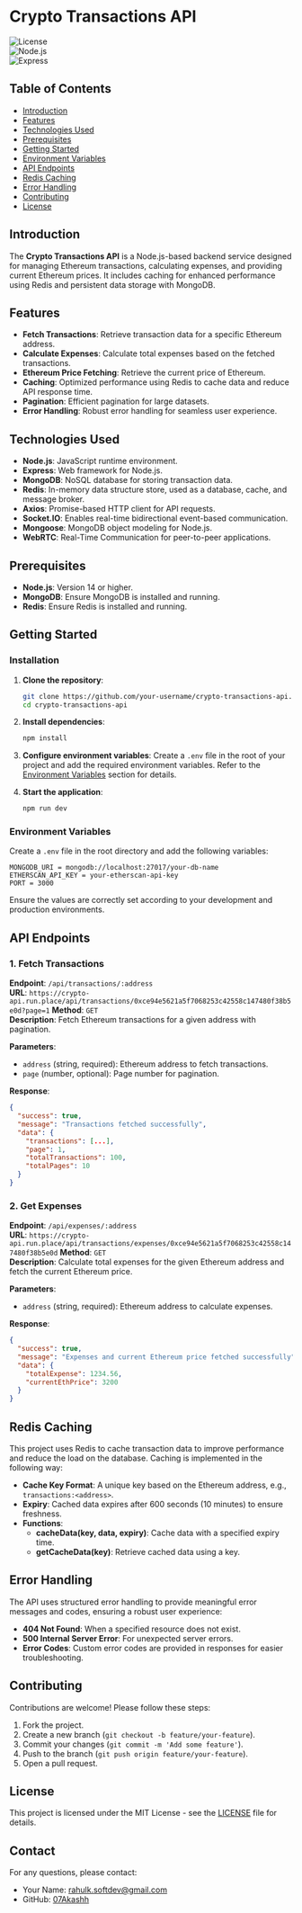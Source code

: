 # Crypto Transactions API

![License](https://img.shields.io/badge/license-MIT-blue.svg)  
![Node.js](https://img.shields.io/badge/node-%3E%3D14.0.0-green.svg)  
![Express](https://img.shields.io/badge/express-%5E4.17.1-yellowgreen.svg)

## Table of Contents

- [Introduction](#introduction)
- [Features](#features)
- [Technologies Used](#technologies-used)
- [Prerequisites](#prerequisites)
- [Getting Started](#getting-started)
- [Environment Variables](#environment-variables)
- [API Endpoints](#api-endpoints)
- [Redis Caching](#redis-caching)
- [Error Handling](#error-handling)
- [Contributing](#contributing)
- [License](#license)

## Introduction

The **Crypto Transactions API** is a Node.js-based backend service designed for managing Ethereum transactions, calculating expenses, and providing current Ethereum prices. It includes caching for enhanced performance using Redis and persistent data storage with MongoDB.

## Features

- **Fetch Transactions**: Retrieve transaction data for a specific Ethereum address.
- **Calculate Expenses**: Calculate total expenses based on the fetched transactions.
- **Ethereum Price Fetching**: Retrieve the current price of Ethereum.
- **Caching**: Optimized performance using Redis to cache data and reduce API response time.
- **Pagination**: Efficient pagination for large datasets.
- **Error Handling**: Robust error handling for seamless user experience.

## Technologies Used

- **Node.js**: JavaScript runtime environment.
- **Express**: Web framework for Node.js.
- **MongoDB**: NoSQL database for storing transaction data.
- **Redis**: In-memory data structure store, used as a database, cache, and message broker.
- **Axios**: Promise-based HTTP client for API requests.
- **Socket.IO**: Enables real-time bidirectional event-based communication.
- **Mongoose**: MongoDB object modeling for Node.js.
- **WebRTC**: Real-Time Communication for peer-to-peer applications.

## Prerequisites

- **Node.js**: Version 14 or higher.
- **MongoDB**: Ensure MongoDB is installed and running.
- **Redis**: Ensure Redis is installed and running.

## Getting Started

### Installation

1. **Clone the repository**:
    ```bash
    git clone https://github.com/your-username/crypto-transactions-api.git
    cd crypto-transactions-api
    ```

2. **Install dependencies**:
    ```bash
    npm install
    ```

3. **Configure environment variables**:
   Create a `.env` file in the root of your project and add the required environment variables. Refer to the [Environment Variables](#environment-variables) section for details.

4. **Start the application**:
    ```bash
    npm run dev
    ```

### Environment Variables

Create a `.env` file in the root directory and add the following variables:

```plaintext
MONGODB_URI = mongodb://localhost:27017/your-db-name
ETHERSCAN_API_KEY = your-etherscan-api-key
PORT = 3000
```

Ensure the values are correctly set according to your development and production environments.

## API Endpoints

### 1. Fetch Transactions

**Endpoint**: `/api/transactions/:address`  
**URL**: `https://crypto-api.run.place/api/transactions/0xce94e5621a5f7068253c42558c147480f38b5e0d?page=1`
**Method**: `GET`  
**Description**: Fetch Ethereum transactions for a given address with pagination.

**Parameters**:
- `address` (string, required): Ethereum address to fetch transactions.
- `page` (number, optional): Page number for pagination.

**Response**:
```json
{
  "success": true,
  "message": "Transactions fetched successfully",
  "data": {
    "transactions": [...],
    "page": 1,
    "totalTransactions": 100,
    "totalPages": 10
  }
}
```

### 2. Get Expenses

**Endpoint**: `/api/expenses/:address`  
**URL**: `https://crypto-api.run.place/api/transactions/expenses/0xce94e5621a5f7068253c42558c147480f38b5e0d`
**Method**: `GET`  
**Description**: Calculate total expenses for the given Ethereum address and fetch the current Ethereum price.

**Parameters**:
- `address` (string, required): Ethereum address to calculate expenses.

**Response**:
```json
{
  "success": true,
  "message": "Expenses and current Ethereum price fetched successfully",
  "data": {
    "totalExpense": 1234.56,
    "currentEthPrice": 3200
  }
}
```

## Redis Caching

This project uses Redis to cache transaction data to improve performance and reduce the load on the database. Caching is implemented in the following way:

- **Cache Key Format**: A unique key based on the Ethereum address, e.g., `transactions:<address>`.
- **Expiry**: Cached data expires after 600 seconds (10 minutes) to ensure freshness.
- **Functions**:
  - **cacheData(key, data, expiry)**: Cache data with a specified expiry time.
  - **getCacheData(key)**: Retrieve cached data using a key.

## Error Handling

The API uses structured error handling to provide meaningful error messages and codes, ensuring a robust user experience:

- **404 Not Found**: When a specified resource does not exist.
- **500 Internal Server Error**: For unexpected server errors.
- **Error Codes**: Custom error codes are provided in responses for easier troubleshooting.

## Contributing

Contributions are welcome! Please follow these steps:

1. Fork the project.
2. Create a new branch (`git checkout -b feature/your-feature`).
3. Commit your changes (`git commit -m 'Add some feature'`).
4. Push to the branch (`git push origin feature/your-feature`).
5. Open a pull request.

## License

This project is licensed under the MIT License - see the [LICENSE](LICENSE) file for details.

## Contact

For any questions, please contact:

- Your Name: [rahulk.softdev@gmail.com](mailto:rahulk.softdev@gmail.com)
- GitHub: [07Akashh](https://github.com/07Akashh)

